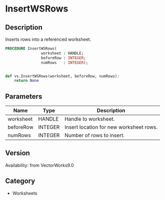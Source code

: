 # InsertWSRows

## Description
Inserts rows into a referenced worksheet.

```pascal
PROCEDURE InsertWSRows(
				worksheet : HANDLE;
				beforeRow : INTEGER;
				numRows   : INTEGER);
```

```python

def vs.InsertWSRows(worksheet, beforeRow, numRows):
    return None
```

## Parameters
|Name|Type|Description|
|---|---|---|
|worksheet|HANDLE|Handle to worksheet.|
|beforeRow|INTEGER|Insert location for new worksheet rows.|
|numRows|INTEGER|Number of rows to insert.|

## Version
Availability: from VectorWorks9.0
## Category
* Worksheets

